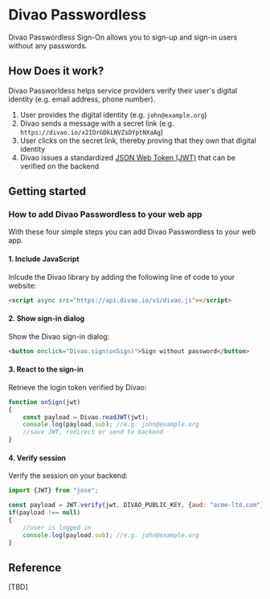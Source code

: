 # Divao Passwordless

Divao Passwordless Sign-On allows you to sign-up and sign-in users without any passwords.

## How Does it work?

Divao Passworldess helps service providers verify their user's digital identity (e.g. email address, phone number).

1. User provides the digital identity (e.g. `john@example.org`)
1. Divao sends a message with a secret link (e.g. `https://divao.io/x2IOrGDkLNVZsDYptNXaAg`)
1. User clicks on the secret link, thereby proving that they own that digital identity
1. Divao issues a standardized [JSON Web Token (JWT)](https://en.wikipedia.org/wiki/JSON_Web_Token) that can be verified on the backend 

## Getting started

### How to add Divao Passwordless to your web app

With these four simple steps you can add Divao Passwordless to your web app.

#### 1. Include JavaScript

Inlcude the Divao library by adding the following line of code to your website:

```html
<script async src="https://api.divao.io/v1/divao.js"></script>
```

#### 2. Show sign-in dialog

Show the Divao sign-in dialog:

```html
<button onclick="Divao.sign(onSign)">Sign without password</button>
```

#### 3. React to the sign-in

Retrieve the login token verified by Divao:

```js
function onSign(jwt)
{
    const payload = Divao.readJWT(jwt);
    console.log(payload.sub); //e.g. john@example.org
    //save JWT, redirect or send to backend
}
```

#### 4. Verify session

Verify the session on your backend:

```js
import {JWT} from "jose";

const payload = JWT.verify(jwt, DIVAO_PUBLIC_KEY, {aud: "acme-ltd.com"});
if(payload !== null)
{
    //user is logged in
    console.log(payload.sub); //e.g. john@example.org
}
```

## Reference

[TBD]
